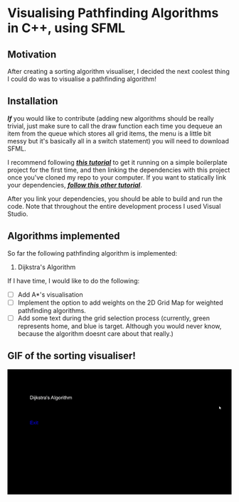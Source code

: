 # Visualising Pathfinding Algorithms in C++, using SFML

## Motivation
After creating a sorting algorithm visualiser, I decided the next coolest thing I could do was to visualise a pathfinding algorithm!

## Installation
***If*** you would like to contribute (adding new algorithms should be really trivial, just make sure to call the draw function each time you
dequeue an item from the queue which stores all grid items, the menu is a little bit messy but it's basically all in a switch statement) you will need to download SFML. 

I recommend following ***[this tutorial](https://youtu.be/YfMQyOw1zik)*** to get it running on a simple boilerplate project for the first time, and then linking the dependencies with this project once you've 
cloned my repo to your computer. 
If you want to statically link your dependencies, ***[follow this other tutorial](https://youtu.be/uc0RSR9i1tM)***.

After you link your dependencies, you should be able to build and run the code. Note that throughout the entire development process I used Visual Studio.

## Algorithms implemented
So far the following pathfinding algorithm is implemented:
1. Dijkstra's Algorithm

If I have time, I would like to do the following:
- [ ] Add A*'s visualisation
- [ ] Implement the option to add weights on the 2D Grid Map for weighted pathfinding algorithms.
- [ ] Add some text during the grid selection process (currently, green represents home, and blue is target. Although you would never know, because the algorithm doesnt care about that really.)

## GIF of the sorting visualiser!


![](pathfind-demonstration.gif)
